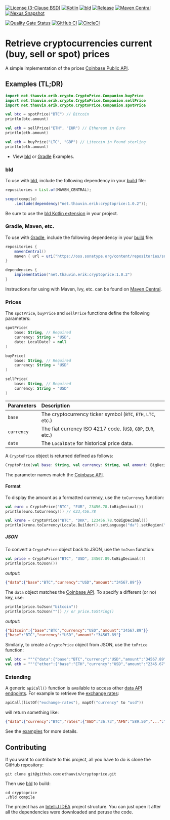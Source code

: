 [![License (3-Clause BSD)](https://img.shields.io/badge/license-BSD%203--Clause-blue.svg?style=flat-square)](https://opensource.org/licenses/BSD-3-Clause)
[![Kotlin](https://img.shields.io/badge/kotlin-2.2.0-7f52ff)](https://kotlinlang.org/)
[![bld](https://img.shields.io/badge/2.2.1-FA9052?label=bld&labelColor=2392FF)](https://rife2.com/bld)
[![Release](https://img.shields.io/github/release/ethauvin/cryptoprice.svg)](https://github.com/ethauvin/cryptoprice/releases/latest)
[![Maven Central](https://img.shields.io/maven-central/v/net.thauvin.erik/cryptoprice)](https://central.sonatype.com/artifact/net.thauvin.erik/cryptoprice)
[![Nexus Snapshot](https://img.shields.io/nexus/s/net.thauvin.erik/cryptoprice?label=snapshot&server=https%3A%2F%2Foss.sonatype.org%2F)](https://oss.sonatype.org/content/repositories/snapshots/net/thauvin/erik/cryptoprice/)

[![Quality Gate Status](https://sonarcloud.io/api/project_badges/measure?project=ethauvin_cryptoprice&metric=alert_status)](https://sonarcloud.io/dashboard?id=ethauvin_cryptoprice)
[![GitHub CI](https://github.com/ethauvin/cryptoprice/actions/workflows/bld.yml/badge.svg)](https://github.com/ethauvin/cryptoprice/actions/workflows/bld.yml)
[![CircleCI](https://circleci.com/gh/ethauvin/cryptoprice/tree/master.svg?style=shield)](https://circleci.com/gh/ethauvin/cryptoprice/tree/master)

# Retrieve cryptocurrencies current (buy, sell or spot) prices

A simple implementation of the prices [Coinbase Public API](https://docs.cdp.coinbase.com/coinbase-app/track-apis/prices).

## Examples (TL;DR)

```kotlin
import net.thauvin.erik.crypto.CryptoPrice.Companion.buyPrice
import net.thauvin.erik.crypto.CryptoPrice.Companion.sellPrice
import net.thauvin.erik.crypto.CryptoPrice.Companion.spotPrice

val btc = spotPrice("BTC") // Bitcoin
println(btc.amount)

val eth = sellPrice("ETH", "EUR") // Ethereum in Euro
println(eth.amount)

val eth = buyPrice("LTC", "GBP") // Litecoin in Pound sterling
println(eth.amount)

```
 - View [bld](https://github.com/ethauvin/cryptoprice/blob/master/examples/bld) or [Gradle](https://github.com/ethauvin/cryptoprice/blob/master/examples/gradle) Examples.

### bld

To use with [bld](https://rife2.com/bld), include the following dependency in your [build](https://github.com/ethauvin/cryptoprice/blob/master/examples/bld/src/bld/java/com/example/CryptoPriceExampleBuild.java) file:

```java
repositories = List.of(MAVEN_CENTRAL);

scope(compile)
    .include(dependency("net.thauvin.erik:cryptoprice:1.0.2"));
```
Be sure to use the [bld Kotlin extension](https://github.com/rife2/bld-kotlin) in your project.

### Gradle, Maven, etc.

To use with [Gradle](https://gradle.org/), include the following dependency in your [build](https://github.com/ethauvin/cryptoprice/blob/master/examples/gradle/build.gradle.kts) file:

```gradle
repositories {
    mavenCentral()
    maven { url = uri("https://oss.sonatype.org/content/repositories/snapshots") } // only needed for SNAPSHOT
}

dependencies {
    implementation("net.thauvin.erik:cryptoprice:1.0.2")
}
```

Instructions for using with Maven, Ivy, etc. can be found on [Maven Central](https://central.sonatype.com/artifact/net.thauvin.erik/cryptoprice).

### Prices

The `spotPrice`, `buyPrice` and `sellPrice` functions define the following parameters:

```kotlin
spotPrice(
    base: String, // Required 
    currency: String = "USD",
    date: LocalDate? = null
)

buyPrice(
    base: String, // Required 
    currency: String = "USD"
)

sellPrice(
    base: String, // Required 
    currency: String = "USD"
)
```

| Parameters | Description                                                  |
|:-----------|:-------------------------------------------------------------|
| `base`     | The cryptocurrency ticker symbol (`BTC`, `ETH`, `LTC`, etc.) |
| `currency` | The fiat currency ISO 4217 code. (`USD`, `GBP`, `EUR`, etc.) |
| `date`     | The `LocalDate` for historical price data.                   |

A `CryptoPrice` object is returned defined as follows:

```kotlin
CryptoPrice(val base: String, val currency: String, val amount: BigDecimal)
```
The parameter names match the [Coinbase API](https://docs.cdp.coinbase.com/coinbase-app/track-apis/prices).

#### Format

To display the amount as a formatted currency, use the `toCurrency` function:

```kotlin
val euro = CryptoPrice("BTC", "EUR", 23456.78.toBigDecimal())
println(euro.toCurrency()) // €23,456.78

val krone = CryptoPrice("BTC", "DKK", 123456.78.toBigDecimal())
println(krone.toCurrency(Locale.Builder().setLanguage("da").setRegion("DK").build())) // 123.456,78 kr.
```

##### JSON

To convert a `CryptoPrice` object back to JSON, use the `toJson` function:

```kotlin
val price = CryptoPrice("BTC", "USD", 34567.89.toBigDecimal())
println(price.toJson())
```

*output:*

```json
{"data":{"base":"BTC","currency":"USD","amount":"34567.89"}}
```

The `data` object matches the [Coinbase API](https://docs.cdp.coinbase.com/coinbase-app/track-apis/prices). To specify a different (or no) key, use:

```kotlin
println(price.toJson("bitcoin"))
println(price.toJson("")) // or price.toString()
```

*output:*

```json
{"bitcoin":{"base":"BTC","currency":"USD","amount":"34567.89"}}
{"base":"BTC","currency":"USD","amount":"34567.89"}
```

Similarly, to create a `CryptoPrice` object from JSON, use the `toPrice` function:

```kotlin
val btc = """{"data":{"base":"BTC","currency":"USD","amount":"34567.89"}}""".toPrice()
val eth = """{"ether":{"base":"ETH","currency":"USD","amount":"2345.67"}}""".toPrice("ether")
```

### Extending

A generic `apiCall()` function is available to access other [data API endpoints](https://docs.cdp.coinbase.com/coinbase-app/track-apis/currencies). For example to retrieve the [exchange rates](https://docs.cdp.coinbase.com/coinbase-app/track-apis/exchange-rates):

```kotlin
apiCall(listOf("exchange-rates"), mapOf("currency" to "usd"))
```
will return something like:

```json
{"data":{"currency":"BTC","rates":{"AED":"36.73","AFN":"589.50","...":"..."}}}
```

See the [examples](https://github.com/ethauvin/cryptoprice/blob/master/examples/) for more details.

## Contributing

If you want to contribute to this project, all you have to do is clone the GitHub
repository:

```console
git clone git@github.com:ethauvin/cryptoprice.git
```

Then use [bld](https://rife2.com/bld) to build:

```console
cd cryptoprice
./bld compile
```

The project has an [IntelliJ IDEA](https://www.jetbrains.com/idea/) project structure. You can just open it after all
the dependencies were downloaded and peruse the code.
